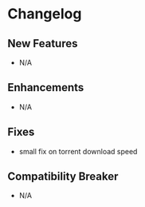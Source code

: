 # Changelog

## New Features

- N/A

## Enhancements

- N/A

## Fixes

- small fix on torrent download speed

## Compatibility Breaker

- N/A
